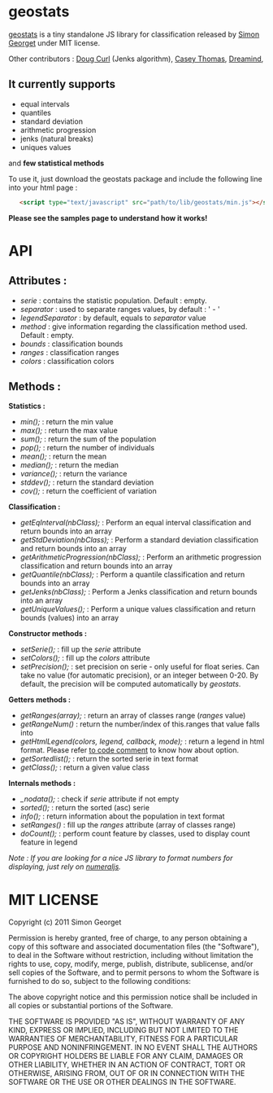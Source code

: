geostats
========================

[geostats](http://www.empreinte-urbaine.eu/mapping/geostats/) is a tiny standalone JS library for classification released by [Simon Georget](http://www.empreinte-urbaine.eu/)  under MIT license. 

Other contributors : [Doug Curl](http://kgs.uky.edu/kgsmap/ukengage/) (Jenks algorithm), [Casey Thomas](http://cpt.ph/), [Dreamind](https://github.com/dreamind), 


It currently supports
--------------

- equal intervals
- quantiles
- standard deviation
- arithmetic progression
- jenks (natural breaks)
- uniques values

and **few statistical methods**

To use it, just download the geostats package and include the following line into your html page :

```html
   <script type="text/javascript" src="path/to/lib/geostats/min.js"></script>
```

**Please see the samples page to understand how it works!**

API
========================

Attributes :
--------------

- *serie* : contains the statistic population. Default : empty.
- *separator* : used to separate ranges values, by default : ' - '
- *legendSeparator* : by default, equals to *separator* value
- *method* : give information regarding the classification method used. Default : empty.
- *bounds* : classification bounds
- *ranges* : classification ranges
- *colors* : classification colors


Methods :
---------


**Statistics :**

- *min();* : return the min value
- *max();* : return the max value
- *sum();* : return the sum of the population
- *pop();* : return the number of individuals
- *mean();* : return the mean
- *median();* : return the median
- *variance();* : return the variance
- *stddev();* : return the standard deviation
- *cov();* : return the coefficient of variation


**Classification :**

- *getEqInterval(nbClass);* : Perform an equal interval classification and return bounds into an array
- *getStdDeviation(nbClass);* : Perform a standard deviation classification and return bounds into an array
- *getArithmeticProgression(nbClass);* : Perform an arithmetic progression classification and return bounds into an array
- *getQuantile(nbClass);* : Perform a quantile classification and return bounds into an array
- *getJenks(nbClass);* : Perform a Jenks classification and return bounds into an array
- *getUniqueValues();* : Perform a unique values classification and return bounds (values) into an array


**Constructor methods :**

- *setSerie();* : fill up the *serie* attribute
- *setColors();* : fill up the *colors* attribute
- *setPrecision();* : set precision on serie - only useful for float series. Can take no value (for automatic precision), or an integer between 0-20. By default, the precision will be computed automatically by *geostats*.


**Getters methods :**

- *getRanges(array);* : return an array of classes range (*ranges* value)
- *getRangeNum()* : return the number/index of this.ranges that value falls into
- *getHtmlLegend(colors, legend, callback, mode);* : return a legend in html format. Please refer [to code comment](https://github.com/simogeo/geostats/blob/master/lib/geostats.js#L735) to know how about option.
- *getSortedlist();* : return the sorted serie in text format
- *getClass();* : return a given value class


**Internals methods :**

- *_nodata();* : check if *serie* attribute if not empty
- *sorted();* : return the sorted (asc) serie
- *info();* : return information about the population in text format
- *setRanges()* : fill up the *ranges* attribute (array of classes range)
- *doCount();* : perform count feature by classes, used to display count feature in legend


*Note : If you are looking for a nice JS library to format numbers for displaying, just rely on [numeraljs](http://numeraljs.com/).*

 
MIT LICENSE
========================
 
 Copyright (c) 2011 Simon Georget

Permission is hereby granted, free of charge, to any person obtaining a copy of this software and associated documentation files (the "Software"), to deal in the Software without restriction, including without limitation the rights to use, copy, modify, merge, publish, distribute, sublicense, and/or sell copies of the Software, and to permit persons to whom the Software is furnished to do so, subject to the following conditions:

The above copyright notice and this permission notice shall be included in all copies or substantial portions of the Software.

THE SOFTWARE IS PROVIDED "AS IS", WITHOUT WARRANTY OF ANY KIND, EXPRESS OR IMPLIED, INCLUDING BUT NOT LIMITED TO THE WARRANTIES OF MERCHANTABILITY, FITNESS FOR A PARTICULAR PURPOSE AND NONINFRINGEMENT. IN NO EVENT SHALL THE AUTHORS OR COPYRIGHT HOLDERS BE LIABLE FOR ANY CLAIM, DAMAGES OR OTHER LIABILITY, WHETHER IN AN ACTION OF CONTRACT, TORT OR OTHERWISE, ARISING FROM, OUT OF OR IN CONNECTION WITH THE SOFTWARE OR THE USE OR OTHER DEALINGS IN THE SOFTWARE.

 
